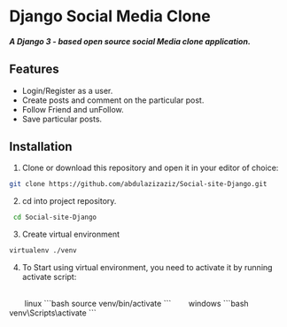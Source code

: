 # Django Social Media Clone
##### A Django 3 - based open source social Media clone application.

## Features
- Login/Register as a user.
- Create posts and comment on the particular post.
- Follow Friend and unFollow.
- Save particular posts.


## Installation
1. Clone or download this repository and open it in your editor of choice:
```bash
git clone https://github.com/abdulazizaziz/Social-site-Django.git
```
2. cd into project repository.
```bash
 cd Social-site-Django
```
3. Create virtual environment
```bash
virtualenv ./venv
```
4. To Start using virtual environment, you need to activate it by running activate script:
<br />
&nbsp;&nbsp;&nbsp;&nbsp;&nbsp;&nbsp; linux
```bash
  source venv/bin/activate
```
&nbsp;&nbsp;&nbsp;&nbsp;&nbsp;&nbsp; windows
```bash
  venv\Scripts\activate
```
